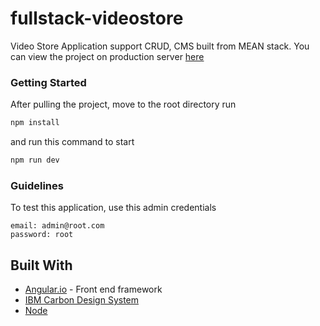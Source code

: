 # fullstack-videostore

Video Store Application support CRUD, CMS built from MEAN stack. You can view the project on production server [here](https://huy-videostore.herokuapp.com/)

### Getting Started

After pulling the project, move to the root directory run

```js
npm install
```

and run this command to start

```js
npm run dev
```

### Guidelines

To test this application, use this admin credentials

```
email: admin@root.com
password: root
```

## Built With

- [Angular.io](https://angular.io/) - Front end framework
- [IBM Carbon Design System](http://www.carbondesignsystem.com/)
- [Node](https://nodejs.org/)
